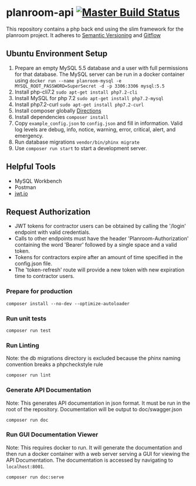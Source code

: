 # planroom-api [![Master Build Status](https://travis-ci.org/mjsmith11/planroom-api.svg?branch=master)](https://travis-ci.org/mjsmith11/planroom-api)

This repository contains a php back end using the slim framework for the planroom project.
It adheres to [Semantic Versioning](https://semver.org/) and [Gitflow](https://www.atlassian.com/git/tutorials/comparing-workflows/gitflow-workflow)

## Ubuntu Environment Setup
1. Prepare an empty MySQL 5.5 database and a user with full permissions for that database. The MySQL server can be run in a docker container using `docker run --name planroom-mysql -e MYSQL_ROOT_PASSWORD=SuperSecret -d -p 3306:3306 mysql:5.5` 
1. Install php-cli7.2 `sudo apt-get install php7.2-cli`
1. Install MySQL for php 7.2 `sudo apt-get install php7.2-mysql`
1. Install php7.2-curl `sudo apt-get install php7.2-curl`
1. Install composer globally [Directions](https://getcomposer.org/doc/00-intro.md#installation-linux-unix-osx)
1. Install dependencies `composer install`
1. Copy `example_config.json` to `config.json` and fill in information. Valid log levels are debug, info, notice, warning, error, critical, alert, and emergency.
1. Run database migrations `vendor/bin/phinx migrate`
1. Use `composer run start` to start a development server.

## Helpful Tools
 - MySQL Workbench
 - Postman
 - [jwt.io](https://jwt.io/)

## Request Authorization
 - JWT tokens for contractor users can be obtained by calling the '/login' endpoint with valid credentials.
 - Calls to other endpoints must have the header 'Planroom-Authorization' containing the word 'Bearer' followed by a single space and a valid token.
 - Tokens for contractors expire after an amount of time specified in the config.json file.
 - The 'token-refresh' route will provide a new token with new expiration time to contractor users.

### Prepare for production
```
composer install --no-dev --optimize-autoloader
```
### Run unit tests
```
composer run test
```
### Run Linting
Note: the db migrations directory is excluded because the phinx naming convention breaks a phpcheckstyle rule
```
composer run lint
``` 
### Generate API Documentation
Note: This generates API documentation in json format.  It must be run in the root of the repository. Documentation will be output to doc/swagger.json
```
composer run doc
```
### Run GUI Documentation Viewer
Note: This requires docker to run. It will generate the documentation and then run a docker container with a web server serving a GUI for viewing the API Documentation. The documentation is accessed by navigating to `localhost:8001`.
```
composer run doc:serve
```

